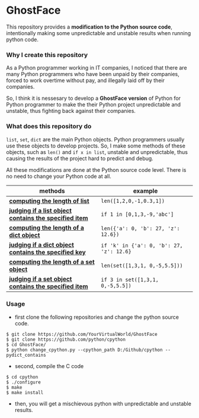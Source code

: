 # GhostFace

This repository provides a **modification to the Python source code**, intentionally making some unpredictable and unstable results when running python code.

### Why I create this repository

As a Python programmer working in IT companies, I noticed that there are many Python programmers who have been unpaid by their companies, forced to work overtime without pay, and illegally laid off by their companies.

So, I think it is nessesary to develop a **GhostFace version** of Python for Python programmer to make the their Python project unpredictable and unstable, thus fighting back against their companies.

### What does this repository do

`list`, `set`, `dict` are the main Python objects. Python programmers usually use these objects to develop projects.
So, I make some methods of these objects, such as `len()` and `if x in list`, unstable and unpredictable, thus causing the results of the project hard to predict and debug.

All these modifications are done at the Python source code level. There is no need to change your Python code at all.

| methods | example |
|---------|---------|
| [**computing the length of list**](../../blob/main/ghostface/replacement_description.md#user-content-1-computing-the-length-of-list) | `len([1,2,0,-1,0.3,1])` |
| [**judging if a list object contains the specified item**](../../blob/main/ghostface/replacement_description.md#user-content-2-judging-if-a-list-object-contains-the-specified-item) | `if 1 in [0,1,3,-9,'abc']` |
| [**computing the length of a dict object**](../../blob/main/ghostface/replacement_description.md#user-content-3-computing-the-length-of-a-dict-object) | `len({'a': 0, 'b': 27, 'z': 12.6})` |
| [**judging if a dict object contains the specified key**](../../blob/main/ghostface/replacement_description.md#user-content-4-judging-if-a-dict-object-contains-the-specified-key) | `if 'k' in {'a': 0, 'b': 27, 'z': 12.6}` |
| [**computing the length of a set object**](../../blob/main/ghostface/replacement_description.md#user-content-5-computing-the-length-of-a-set-object) | `len(set([1,3,1, 0,-5,5.5]))` |
| [**judging if a set object contains the specified item**](../../blob/main/ghostface/replacement_description.md#user-content-6-judging-if-a-set-object-contains-the-specified-item) | `if 3 in set([1,3,1, 0,-5,5.5])` |


### Usage

- first clone the following repositories and change the python source code.
```
$ git clone https://github.com/YourVirtualWorld/GhostFace
$ git clone https://github.com/python/cpython
$ cd GhostFace/
$ python change_cpython.py --cpython_path D:/Github/cpython --pydict_contains
```

- second, compile the C code
```
$ cd cpython
$ ./configure
$ make
$ make install
```

- then, you will get a mischievous python with unpredictable and unstable results.

